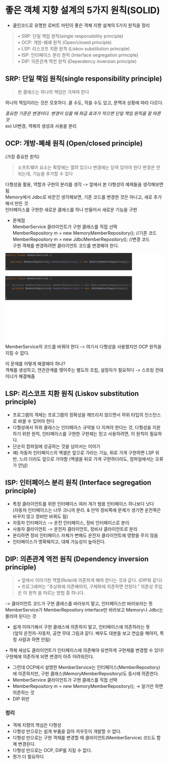 # 좋은 객체 지향 설계의 5가지 원칙(SOLID)

* 클린코드로 유명한 로버트 마틴이 좋은 객체 지향 설계의 5가지 원칙을 정리
>• SRP: 단일 책임 원칙(single responsibility principle) <br>
• OCP: 개방-폐쇄 원칙 (Open/closed principle) <br>
• LSP: 리스코프 치환 원칙 (Liskov substitution principle) <br>
• ISP: 인터페이스 분리 원칙 (Interface segregation principle) <br>
• DIP: 의존관계 역전 원칙 (Dependency inversion principle) <br>

## SRP: 단일 책임 원칙(single responsibility principle)

>한 클래스는 하나의 책임만 가져야 한다

하나의 책임이라는 것은 모호하다. 클 수도, 작을 수도 있고, 문맥과 상황에 따라 다르다.

*중요한 기준은 변경이다. 변경이 있을 때 파급 효과가 적으면 단일 책임 원칙을 잘 따른 것* <br>
ex) UI변경, 객체의 생성과 사용을 분리

## OCP: 개방-폐쇄 원칙 (Open/closed principle)

(가장 중요한 원칙)

>소프트웨어 요소는 확장에는 열려 있으나 변경에는 닫혀 있어야 한다
변경은 안되는데, 기능을 추가할 수 있다

다형성을 활용, 역할과 구현의 분리를 생각 -> 앞에서 본 다형성의 예제들을 생각해보면 됨 <br>
Memory에서 Jdbc로 바꾼건 생각해보면, 기존 코드를 변경한 것은 아니고, 새로 추가해서 만든 것 <br>
인터페이스를 구현한 새로운 클래스를 하나 만들어서 새로운 기능을 구현

* 문제점 <br>
MemberService 클라이언트가 구현 클래스를 직접 선택 <br>
MemberRepository m = new MemoryMemberRepository(); //기존 코드 <br>
MemberRepository m = new JdbcMemberRepository(); //변경 코드 <br>
구현 객체를 변경하려면 클라이언트 코드를 변경해야 한다. <br>

![](그림/개방-폐쇄%20원칙의%20문제점.png)
MemberService의 코드를 바꿔야 한다 -> 여기서 다형성을 사용했지만 OCP 원칙을 지킬 수 없다. <br>

이 문제를 어떻게 해결해야 하나? <br>
객체를 생성하고, 연관관계를 맺어주는 별도의 조립, 설정자가 필요하다 -> 스프링 컨테이너가 해결해줌

## LSP: 리스코프 치환 원칙 (Liskov substitution principle)

* 프로그램의 객체는 프로그램의 정확성을 깨뜨리지 않으면서 하위 타입의 인스턴스로 바꿀
수 있어야 한다
* 다형성에서 하위 클래스는 인터페이스 규약을 다 지켜야 한다는 것, 다형성을 지원하기 위한 원칙, 인터페이스를 구현한 구현체는 믿고 사용하려면, 이 원칙이 필요하다.
* 단순히 컴파일에 성공하는 것을 넘어서는 이야기
* 예) 자동차 인터페이스의 엑셀은 앞으로 가라는 기능, 뒤로 가게 구현하면 LSP 위반, 느리
더라도 앞으로 가야함 (엑셀을 뒤로 가게 구현하더라도, 컴파일에서는 오류가 안남)

## ISP: 인터페이스 분리 원칙 (Interface segregation principle)

* 특정 클라이언트를 위한 인터페이스 여러 개가 범용 인터페이스 하나보다 낫다 <br>
(자동차 인터페이스는 너무 크니까 분리. & 만약 정비쪽에 문제가 생기면 운전쪽은 바꾸지 않고 정비만 바꿔도 됨)
* 자동차 인터페이스 -> 운전 인터페이스, 정비 인터페이스로 분리
* 사용자 클라이언트 -> 운전자 클라이언트, 정비사 클라이언트로 분리
* 분리하면 정비 인터페이스 자체가 변해도 운전자 클라이언트에 영향을 주지 않음
* 인터페이스가 명확해지고, 대체 가능성이 높아진다.

## DIP: 의존관계 역전 원칙 (Dependency inversion principle)

> • 앞에서 이야기한 역할(Role)에 의존하게 해야 한다는 것과 같다. (DIP와 같다) <br>
• 프로그래머는 “추상화에 의존해야지, 구체화에 의존하면 안된다.” 의존성 주입은 이 원칙
을 따르는 방법 중 하나다.

-> 클라이언트 코드가 구현 클래스를 바라보지 말고, 인터페이스만 바라보라는 뜻 <br>
MemberService가 MemberRepository interface만 바라보고 Memory나 Jdbc는 몰라야 된다는 것

* 쉽게 이야기해서 구현 클래스에 의존하지 말고, 인터페이스에 의존하라는 뜻 <br>
(앞의 운전자-자동차, 공연 무대 그림과 같다. 배우도 대본을 보고 연습을 해야지, 특정 사람과 하면 안됨) 

• 객체 세상도 클라이언트가 인터페이스에 의존해야 유연하게 구현체를 변경할 수 있다! 구현체에 의존하게 되면 변경이 아주 어려워진다.


* 그런데 OCP에서 설명한 MemberService는 인터페이스(MemberRepository)에 의존하지만, 구현 클래스(MemoryMemberRepository)도 동시에 의존한다.
* MemberService 클라이언트가 구현 클래스를 직접 선택
* MemberRepository m = new MemoryMemberRepository(); -> 알기만 하면 의존하는 것
* DIP 위반


### 정리
* 객체 지향의 핵심은 다형성
* 다형성 만으로는 쉽게 부품을 갈아 끼우듯이 개발할 수 없다.
* 다형성 만으로는 구현 객체를 변경할 때 클라이언트(MemberService) 코드도 함께 변경된다. 
* 다형성 만으로는 OCP, DIP를 지킬 수 없다.
* 뭔가 더 필요하다